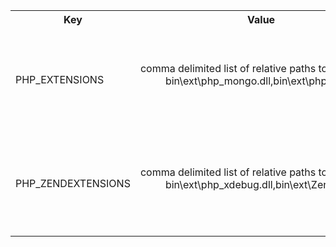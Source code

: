 <table class="table table-striped">
	<tr>
		<th>Key</th>
		<th>Value</th>
		<th>Description</th>
	</tr>
	<tr>
		<td>PHP_EXTENSIONS</td>
		<td>
			<dl>
				<dt>comma delimited list of relative paths to <abbr title="Dynamic Link Libraries">DLLs</abbr></dt>
				<dd>bin\ext\php_mongo.dll,bin\ext\php_xdebug.dll</dd>
			</dl>
		</td>
		<td>used for loading PHP extensions with the built in versions of PHP</td>
	</tr>
	<tr>
		<td>PHP_ZENDEXTENSIONS</td>
		<td>
			<dl>
				<dt>comma delimited list of relative paths to <abbr title="Dynamic Link Libraries">DLLs</abbr></dt>
				<dd>bin\ext\php_xdebug.dll,bin\ext\ZendLoader.dll</dd>
			</dl>
		</td>
		<td>used for loading zend extensions with the built in versions of PHP</td>
	</tr>
</table>
